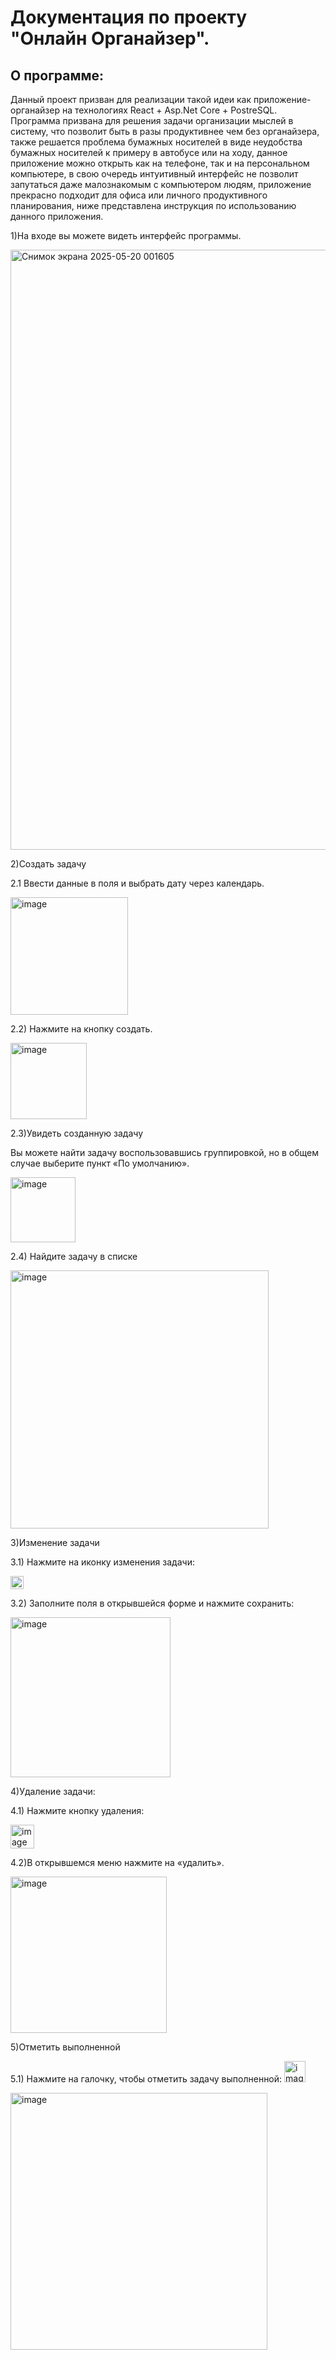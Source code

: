 # **Документация по проекту** "Онлайн Органайзер".
## **О программе:**
Данный проект призван для реализации такой идеи как приложение-органайзер на технологиях React + Asp.Net Core + PostreSQL. Программа призвана для решения задачи организации мыслей в систему, что позволит быть в разы продуктивнее чем без органайзера, также решается проблема бумажных носителей в виде неудобства бумажных носителей к примеру в автобусе или на ходу, данное приложение можно открыть как на телефоне, так и на персональном компьютере, в свою очередь интуитивный интерфейс не позволит запутаться даже малознакомым с компьютером людям, приложение прекрасно подходит для офиса или личного продуктивного планирования, ниже представлена инструкция по использованию данного приложения. 

1)На входе вы можете видеть интерфейс программы.

<img width="960" alt="Снимок экрана 2025-05-20 001605" src="https://github.com/user-attachments/assets/d880be07-bf71-4b14-b5dc-79ce247463ea" />

2)Создать задачу

2.1 Ввести данные в поля и выбрать дату через календарь.

<img width="188" alt="image" src="https://github.com/user-attachments/assets/5e9e705a-c446-4b09-a917-7e28decd736c" />

2.2) Нажмите на кнопку создать.

<img width="122" alt="image" src="https://github.com/user-attachments/assets/7c1fa977-85d3-47ce-892b-4dcd669e5f88" />

2.3)Увидеть созданную задачу

Вы можете найти задачу воспользовавшись группировкой, но в общем случае выберите пункт «По умолчанию».

<img width="104" alt="image" src="https://github.com/user-attachments/assets/1f13afc9-2081-418d-816f-e1442faabbce" />

2.4) Найдите задачу в списке

<img width="413" alt="image" src="https://github.com/user-attachments/assets/142f171c-b4ad-431b-85b6-beaaed8d8c32" />

3)Изменение задачи

3.1) Нажмите на иконку изменения задачи:

<img width="21" alt="image" src="https://github.com/user-attachments/assets/ecc076f8-4c96-492d-ba28-6b64165aed81" />

3.2) Заполните поля в открывшейся форме и нажмите сохранить:

<img width="256" alt="image" src="https://github.com/user-attachments/assets/678ba437-7538-4992-a9ed-097dfdfff440" />

4)Удаление задачи:

4.1) Нажмите кнопку удаления:

<img width="38" alt="image" src="https://github.com/user-attachments/assets/12ff39e3-e4ca-4b25-b4f5-919e2c107032" />


4.2)В открывшемся меню нажмите на «удалить».

<img width="250" alt="image" src="https://github.com/user-attachments/assets/52ec4537-2032-479a-b18f-bca528152434" />

5)Отметить выполненной

5.1) Нажмите на галочку, чтобы отметить задачу выполненной:
<img width="34" alt="image" src="https://github.com/user-attachments/assets/28aa6cb3-4bd7-4b00-9df5-1d25db1e4ae5" />


<img width="411" alt="image" src="https://github.com/user-attachments/assets/6523e0ba-b505-4116-ba9c-636d920cdaf1" />

